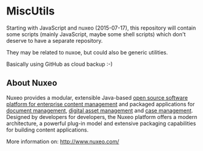 MiscUtils
===================


Starting with JavaScript and nuxeo (2015-07-17), this repository will contain some scripts (mainly JavaScript, maybe some shell scripts) which don't deserve to have a separate repository.

They may be related to nuxoe, but could also be generic utilities.

Basically using GitHub as cloud backup :-)

## About Nuxeo

Nuxeo provides a modular, extensible Java-based [open source software platform for enterprise content management](http://www.nuxeo.com/en/products/ep) and packaged applications for [document management](http://www.nuxeo.com/en/products/document-management), [digital asset management](http://www.nuxeo.com/en/products/dam) and [case management](http://www.nuxeo.com/en/products/case-management). Designed by developers for developers, the Nuxeo platform offers a modern architecture, a powerful plug-in model and extensive packaging capabilities for building content applications.

More information on: <http://www.nuxeo.com/>
